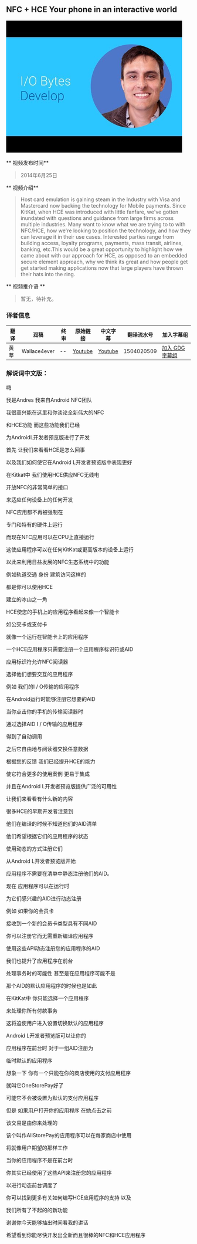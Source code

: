 ## NFC + HCE Your phone in an interactive world 

![video_screenshot](images/ZaVkKagA_oA.jpg) 

** 视频发布时间**
 
> 2014年6月25日

** 视频介绍**

> Host card emulation is gaining steam in the Industry with Visa and Mastercard now backing the technology for Mobile payments. Since KitKat, when HCE was introduced with little fanfare, we've gotten inundated with questions and guidance from large firms across multiple industries. Many want to know what we are trying to to with NFC/HCE, how we're looking to position the technology, and how they can leverage it in their use cases. Interested parties range from building access, loyalty programs, payments, mass transit, airlines, banking, etc.This would be a great opportunity to highlight how we came about with our approach for HCE, as opposed to an embedded secure element approach, why we think its great and how people get get started making applications now that large players have thrown their hats into the ring.

** 视频推介语 **

>  暂无，待补充。

### 译者信息 

| 翻译 | 润稿 | 终审 | 原始链接 | 中文字幕 |  翻译流水号  |  加入字幕组  |
| ----|----|----|----|----|----|----|
| 黄莘 | Wallace4ever | -- | [ Youtube ]( https://www.youtube.com/watch?v=ZaVkKagA_oA ) | [ Youtube ](https://www.youtube.com/watch?v=EcmKIZjzP_8) | 1504020509 | [ 加入 GDG 字幕组 ]( http://www.gfansub.com/join_translator ) |


### 解说词中文版：

嗨

我是Andres 我来自Android NFC团队

我很高兴能在这里和你谈论全新伟大的NFC

和HCE功能  而这些功能我们已经

为AndroidL开发者预览版进行了开发

首先  让我们来看看HCE是怎么回事

以及我们如何使它在Android L开发者预览版中表现更好

在Kitkat中  我们使用HCE供应NFC无线电

开放NFC的非常简单的接口

来适应任何设备上的任何开发

NFC应用都不再被强制在

专门和特有的硬件上运行

而现在NFC应用可以在CPU上直接运行

这使应用程序可以在任何KitKat或更高版本的设备上运行

以此来利用日益发展的NFC生态系统中的功能

例如轨道交通  身份  建筑访问这样的

都是你可以使用HCE

建立的冰山之一角

HCE使您的手机上的应用程序看起来像一个智能卡

如公交卡或支付卡

就像一个运行在智能卡上的应用程序

一个HCE应用程序只需要注册一个应用程序标识符或AID

应用标识符允许NFC阅读器

选择他们想要交互的应用程序

例如  我们的I / O传输的应用程序

在Android运行时能够注册它想要的AID

当你点击你的手机的传输阅读器时

通过选择AID  I / O传输的应用程序

得到了自动调用

之后它自由地与阅读器交换任意数据

根据您的反馈  我们已经提升HCE的能力

使它符合更多的使用案例  更易于集成

并且在Android L开发者预览版提供广泛的可用性

让我们来看看有什么新的内容

很多HCE的早期开发者注意到

他们在编译的时候不知道他们的AID清单

他们希望根据它们的应用程序的状态

使用动态的方式注册它们

从Android L开发者预览版开始

应用程序不需要在清单中静态注册他们的AID。

现在 应用程序可以在运行时

为它们感兴趣的AID进行动态注册

例如  如果你的会员卡

接收到一个新的会员卡类型具有不同AID

你可以注册它而无需重新编译应用程序

使用这些API动态注册您的应用程序的AID

我们也提升了应用程序在前台

处理事务时的可能性 甚至是在应用程序可能不是

那个AID的默认应用程序的时候也是如此

在KitKat中  你只能选择一个应用程序

来处理你所有付款事务

这将迫使用户进入设置切换默认的应用程序

Android L开发者预览版可以让你的

应用程序在前台时  对于一组AID注册为

临时默认的应用程序

想象一下  你有一个只能在你的商店使用的支付应用程序

就叫它OneStorePay好了

可能它不会被设置为默认的支付应用程序

但是  如果用户打开你的应用程序  在她点击之前

该交易是由你来处理的

该个叫作AllStorePay的应用程序可以在每家商店中使用

将就像用户期望的那样工作

当你的应用程序不是在前台时

你其实已经使用了这些API来注册您的应用程序

以进行动态前台调度了

你可以找到更多有关如何编写HCE应用程序的支持  以及

我们所有了不起的的新功能 

谢谢你今天能够抽出时间看我的讲话

希望看到你能尽快开发出全新而且很棒的NFC和HCE应用程序

